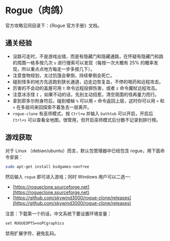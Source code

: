 # Rogue（肉鸽）

官方攻略见同目录下：《Rogue 官方手册》文档。

## 通关经验

- 没路可走时，不是游戏出错，而是有隐藏门和隐藏通路，在怀疑有隐藏门和路的周围一格多按几次 `s` 进行搜索可以发现（每按一次大概有 25% 的概率发现，所以重点点地方每走一步多按几下）。
- 注意食物规划，太过饥饿会晕倒，持续晕倒会死亡。
- 碰到怪多的地方先逃跑到狭长通道，边走边恢复血，不停的喝药和远程攻击。
- 厉害的不会动的盖屋可用 `t` 命令远程投掷伤害，或者 `z` 命令魔杖远程攻击。
- 注意冰冻怪 `I` ，如果不动的话，先别主动招惹，清空周围的怪再量力而行。
- 拿到耶多尔附身符后，碰到楼梯 `%` 可以用 `<` 命令返回上层，这时你可以用 `<` 和 `>` 在多层间来回探索不着急去一层离开。
- `rogue-clone` 有巫师模式，按 `Ctrl+w` 并输入 `bathtub` 可以开启，开启后 `Ctrl+s` 可以查看全地图，很管用，但开启巫师模式后分数不记录到排行榜。


## 游戏获取

对于 Linux （debian/ubuntu）而言，默认包管理器中已经包含 rogue，用下面命令安装：

```bash
sudo apt-get install bsdgames-nonfree
```

然后输入 `rogue` 即可进入游戏；同时 Windows 用户可以二选一:

- [https://rogueclone.sourceforge.net](https://rogueclone.sourceforge.net)
- [https://github.com/skywind3000/rogue-clone/releases](https://github.com/skywind3000/rogue-clone/releases)

注意：下载第一个的话，中文系统下要设置环境变量：

```
set ROGUEOPTS=noPCgraphics
```

禁用扩展字符，避免乱码。

